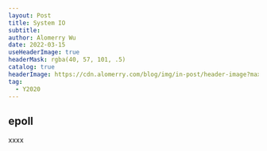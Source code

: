 ```yaml
---
layout: Post
title: System IO
subtitle:
author: Alomerry Wu
date: 2022-03-15
useHeaderImage: true
headerMask: rgba(40, 57, 101, .5)
catalog: true
headerImage: https://cdn.alomerry.com/blog/img/in-post/header-image?max=64
tag:
  - Y2020
---
```


<!-- Description. -->

<!-- more -->

## epoll

xxxx


